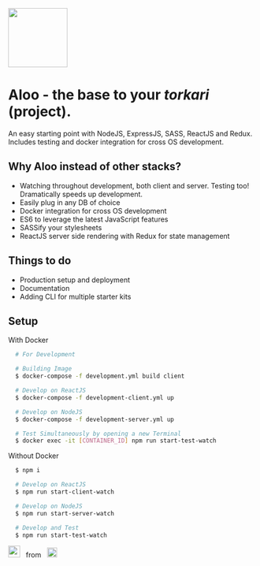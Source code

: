 [logo]: https://github.com/faisalhmohd/jhal-muri/raw/master/assets/logo.png "Aloo Logo"
[heart]: https://github.com/faisalhmohd/jhal-muri/raw/master/assets/heart.png
[bangladesh]: https://github.com/faisalhmohd/jhal-muri/raw/master/assets/bangladesh.jpg

<img src="https://github.com/faisalhmohd/jhal-muri/raw/master/assets/logo.png" height="120" >

# Aloo - the base to your *torkari* (project).

An easy starting point with NodeJS, ExpressJS, SASS, ReactJS and Redux. Includes testing and docker integration for cross OS development.

## Why Aloo instead of other stacks?

- Watching throughout development, both client and server. Testing too! Dramatically speeds up development.
- Easily plug in any DB of choice
- Docker integration for cross OS development
- ES6 to leverage the latest JavaScript features
- SASSify your stylesheets
- ReactJS server side rendering with Redux for state management

## Things to do

- Production setup and deployment
- Documentation
- Adding CLI for multiple starter kits

## Setup

With Docker

```bash
  # For Development

  # Building Image
  $ docker-compose -f development.yml build client

  # Develop on ReactJS
  $ docker-compose -f development-client.yml up

  # Develop on NodeJS
  $ docker-compose -f development-server.yml up

  # Test Simultaneously by opening a new Terminal
  $ docker exec -it [CONTAINER_ID] npm run start-test-watch

```

Without Docker

```bash
  $ npm i

  # Develop on ReactJS
  $ npm run start-client-watch

  # Develop on NodeJS
  $ npm run start-server-watch

  # Develop and Test
  $ npm run start-test-watch
```
<img src="https://github.com/faisalhmohd/jhal-muri/raw/master/assets/heart.png" height="24"> &nbsp; from &nbsp; <img src="https://github.com/faisalhmohd/jhal-muri/raw/master/assets/bangladesh.jpg" height="20" >
